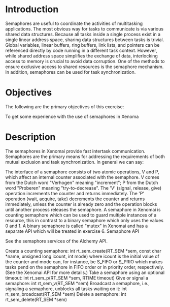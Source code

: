 # Introduction
Semaphores are useful to coordinate the activities of multitasking applications. The most obvious way for tasks to communicate is via various shared data structures. Because all tasks inside a single process exist in a single linear address space, sharing data structures between tasks is trivial. Global variables, linear buffers, ring buffers, link lists, and pointers can be referenced directly by code running in a different task context. However, while shared address space simplifies the exchange of data, interlocking access to memory is crucial to avoid data corruption. One of the methods to ensure exclusive access to shared resources is the semaphore mechanism. In addition, semaphores can be used for task synchronization.

# Objectives
The following are the primary objectives of this exercise:

To get some experience with the use of semaphores in Xenoma

# Description
The semaphores in Xenomai provide fast intertask communication. Semaphores are the primary means for addressing the requirements of both mutual exclusion and task synchronization. In general we can say: 

The interface of a semaphore consists of two atomic operations, V and P, which affect an internal counter associated with the semaphore. V comes from the Dutch word "Verhogen" meaning  "increment"; P from the Dutch word "Proberen" meaning "try-to-decrease".
The 'V' (signal, release, give) operation increments the counter and returns immediately.
The 'P' operation (wait, acquire, take) decrements the counter and returns immediately, unless the counter is already zero and the operation blocks until another process releases the semaphore. 
A semaphore in Xenomai is counting semaphore which can be used to guard multiple instances of a resource, this in contrast to a binary semaphore which only uses the values 0 and 1. A binary semaphore is called "mutex" in Xenomai and has a separate API which will be treated in exercise 6.
Semaphore API

See the semaphore services of the Alchemy API.

Create a counting semaphore:
int rt_sem_create(RT_SEM *sem, const char *name, unsigned long icount, int mode) 
where icount is the initial value of the counter and mode can, for instance, be S_FIFO or S_PRIO which makes tasks pend on the semaphore in FIFO order or in priority order, respectively. (See the Xenomai API for more details.)
Take a semaphore using an optional timeout:
int rt_sem_p(RT_SEM *sem, RTIME timeout)
Give or signal a semaphore:
int rt_sem_v(RT_SEM *sem)
Broadcast a semaphore, i.e., signaling a semaphore, unblocks all tasks waiting on it:
int rt_sem_broadcast(RT_SEM *sem)
Delete a semaphore:
int rt_sem_delete(RT_SEM *sem)
